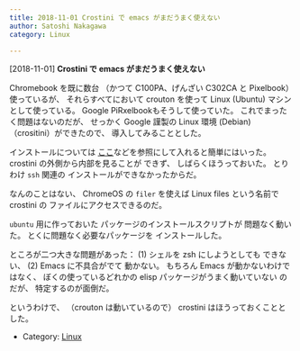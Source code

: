 ```yaml
---
title: 2018-11-01 Crostini で emacs がまだうまく使えない
author: Satoshi Nakagawa
category: Linux

---
```


[2018-11-01] **Crostini で emacs がまだうまく使えない** 

 Chromebook を既に数台
（かつて C100PA、げんざい C302CA と
Pixelbook）使っているが、
それらすべてにおいて crouton を使って
Linux (Ubuntu) マシン
として使っている。
Google PiRxelbookもそうして使っていた。
これでまったく問題はないのだが、
せっかく Google 謹製の Linux 環境 (Debian)
（crositini）ができたので、
導入してみることとした。

 インストールについては
[ここ](https://chromesoku.com/linux-on-chromebook-crostini/)などを参照にして入れると簡単にはいった。
crostini の外側から内部を見ることが
できず、
しばらくほうっておいた。
とりわけ `ssh` 関連の
インストールができなかったからだ。

 なんのことはない、
ChromeOS の `filer` を使えば
Linux files という名前で crostini の
ファイルにアクセスできるのだ。

`ubuntu` 用に作っておいた
パッケージのインストールスクリプトが
問題なく動いた。
とくに問題なく必要なパッケージを
インストールした。

 ところが二つ大きな問題があった：
(1) シェルを zsh にしようとしても
できない、
(2) Emacs に不具合がでて
動かない。
もちろん Emacs が動かないわけではなく、
ぼくの使っているどれかの
elisp パッケージがうまく動いていない
のだが、
特定するのが面倒だ。

 というわけで、
（crouton は動いているので）
crostini はほうっておくこととした。

- Category: [Linux](https://merapano.github.io/categories.html#Linux)

